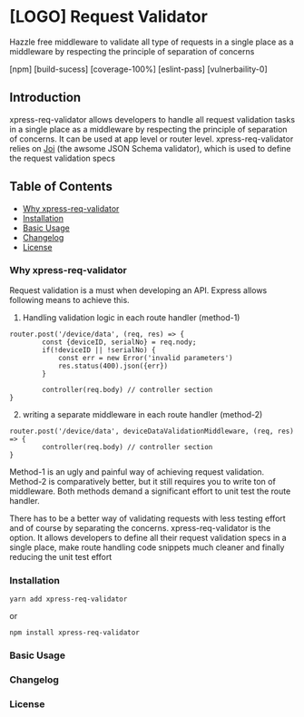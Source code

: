 # [LOGO] Request Validator

Hazzle free middleware to validate all type of requests in a single place as a middleware by respecting the principle of separation of concerns

[npm] [build-sucess] [coverage-100%] [eslint-pass] [vulnerbaility-0]

## Introduction

xpress-req-validator allows developers to handle all request validation tasks in a single place as a middleware by respecting the principle of separation of concerns.
It can be used at app level or router level.
xpress-req-validator relies on [Joi](https://github.com/hapijs/joi) (the awsome JSON Schema validator), which is used to define the request validation specs

## Table of Contents

-   [Why xpress-req-validator](#why-xpress-req-validator)
-   [Installation](#installation)
-   [Basic Usage](#basic-usage)
-   [Changelog](#changelog)
-   [License](#license)

### Why xpress-req-validator

Request validation is a must when developing an API. Express allows following means to achieve this.

1. Handling validation logic in each route handler (method-1)

```node
router.post('/device/data', (req, res) => {
        const {deviceID, serialNo} = req.nody;
        if(!deviceID || !serialNo) {
            const err = new Error('invalid parameters')
            res.status(400).json({err})
        }

        controller(req.body) // controller section
}
```

2. writing a separate middleware in each route handler (method-2)

```node
router.post('/device/data', deviceDataValidationMiddleware, (req, res) => {
        controller(req.body) // controller section
}
```

Method-1 is an ugly and painful way of achieving request validation. Method-2 is comparatively better, but it still requires you to write ton of middleware.
Both methods demand a significant effort to unit test the route handler. 

There has to be a better way of validating requests with less testing effort and of course by separating the concerns. xpress-req-validator is the option.
It allows developers to define all their request validation specs in a single place, make route handling code snippets much cleaner and finally reducing the unit test effort

### Installation

```node
yarn add xpress-req-validator
```
or
```node
npm install xpress-req-validator
```

### Basic Usage

### Changelog

### License
